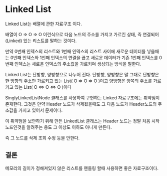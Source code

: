 # Linked List

Linked List는 배열에 관한 자료구조 이다.

배열이 O => O => O 이런식으로 다음 노드의 주소를 가지고 가르킨 상태, 즉 연결되어(Linked) 있는 리스트를 말하는 것이다.

만약 0번째 인덱스의 리스트와 1번째 인덱스의 리스트 사이에 새로운 데이터를 넣을때는 0번째 인덱스와 1번째 인덱스의 연결을 끊고 새로운 데이터가 기존 1번째 인덱스를 0번째 인덱스는 새로운 인덱스의 주소값을 가르키며 생성되는 방식을 말한다.

Linked List는 단방향, 양방향으로 나누어 진다.
단방향, 양방향은 말 그대로 단방향은 한 방향의 주소만 가르키고 있는 List( O => O => O )이고 양방향은 양쪽의 주소를 가르키고 있는 List( O <=> O <=> O )이다


SinglyLinkedListNode 클래스를 사용하여 구현하는 Linked 자료구조에는 취약점이 존재한다.
그것은 만약 Header 노드가 삭제됬을때도 그 다음 노드가 Header노드의 주소값을 가지고 있어서 문제이다.

이 취약점을 보안하기 위해 만든 LinkedList 클래스는 Header 노드는 정말 처음 시작 노드인것을 알려주는 용도 그 이상도 이하도 아니게 만든다.

즉 그 노드를 삭제 조회 수정 등을 안한다.

## 결론
메모리의 길이가 정해져있지 않은 리스트를 핸들링 할때 사용하면 좋은 자료구조이다.


